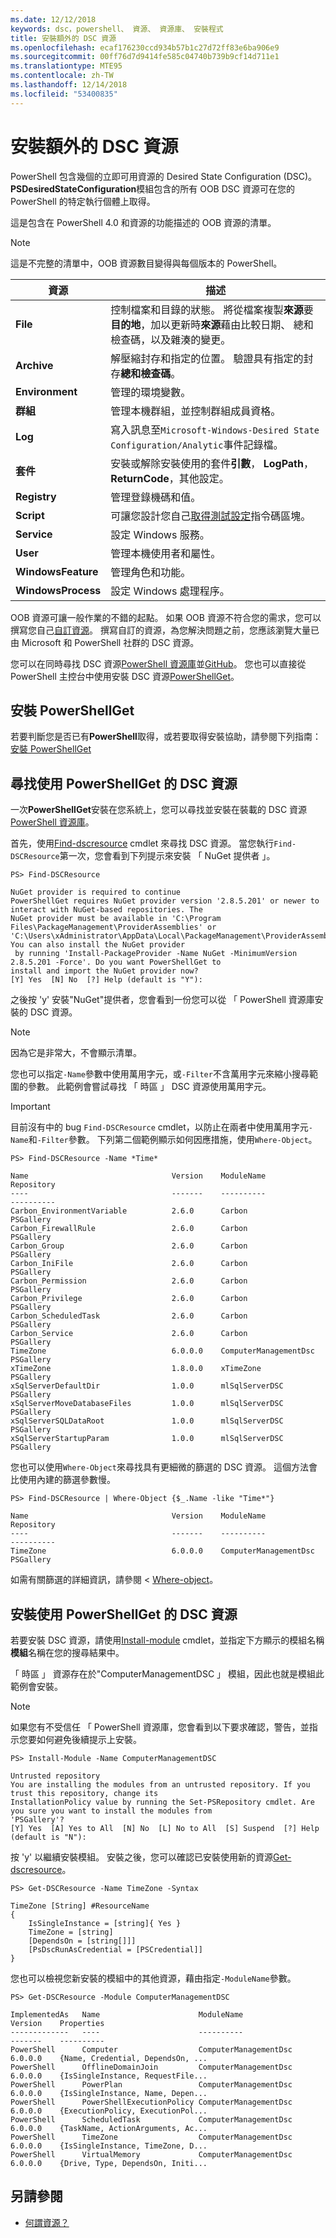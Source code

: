 ```yaml
---
ms.date: 12/12/2018
keywords: dsc，powershell、 資源、 資源庫、 安裝程式
title: 安裝額外的 DSC 資源
ms.openlocfilehash: ecaf176230ccd934b57b1c27d72ff83e6ba906e9
ms.sourcegitcommit: 00ff76d7d9414fe585c04740b739b9cf14d711e1
ms.translationtype: MTE95
ms.contentlocale: zh-TW
ms.lasthandoff: 12/14/2018
ms.locfileid: "53400835"
---
```

# <a name="install-additional-dsc-resources"></a>安裝額外的 DSC 資源

PowerShell 包含幾個的立即可用資源的 Desired State Configuration (DSC)。 **PSDesiredStateConfiguration**模組包含的所有 OOB DSC 資源可在您的 PowerShell 的特定執行個體上取得。

這是包含在 PowerShell 4.0 和資源的功能描述的 OOB 資源的清單。

> [!NOTE]
> 這是不完整的清單中，OOB 資源數目變得與每個版本的 PowerShell。

|資源  |描述  |
|---------|---------|
|**File**|控制檔案和目錄的狀態。 將從檔案複製**來源**要**目的地**，加以更新時**來源**藉由比較日期、 總和檢查碼，以及雜湊的變更。|
|**Archive**|解壓縮封存和指定的位置。 驗證具有指定的封存**總和檢查碼**。|
|**Environment**|管理的環境變數。|
|**群組**|管理本機群組，並控制群組成員資格。|
|**Log**|寫入訊息至`Microsoft-Windows-Desired State Configuration/Analytic`事件記錄檔。|
|**套件**|安裝或解除安裝使用的套件**引數**， **LogPath**， **ReturnCode**，其他設定。|
|**Registry**|管理登錄機碼和值。|
|**Script**|可讓您設計您自己[取得測試設定](../resources/get-test-set.md)指令碼區塊。|
|**Service**|設定 Windows 服務。|
|**User** |管理本機使用者和屬性。|
|**WindowsFeature**|管理角色和功能。|
|**WindowsProcess**|設定 Windows 處理程序。|

OOB 資源可讓一般作業的不錯的起點。 如果 OOB 資源不符合您的需求，您可以撰寫您自己[自訂資源](../resources/authoringResource.md)。 撰寫自訂的資源，為您解決問題之前，您應該瀏覽大量已由 Microsoft 和 PowerShell 社群的 DSC 資源。

您可以在同時尋找 DSC 資源[PowerShell 資源庫](https://www.powershellgallery.com/)並[GitHub](https://github.com/)。 您也可以直接從 PowerShell 主控台中使用安裝 DSC 資源[PowerShellGet](/powershell/module/powershellget/)。

## <a name="installing-powershellget"></a>安裝 PowerShellGet

若要判斷您是否已有**PowerShell**取得，或若要取得安裝協助，請參閱下列指南：[安裝 PowerShellGet](/powershell/gallery/installing-psget)

## <a name="finding-dsc-resources-using-powershellget"></a>尋找使用 PowerShellGet 的 DSC 資源

一次**PowerShellGet**安裝在您系統上，您可以尋找並安裝在裝載的 DSC 資源[PowerShell 資源庫](https://www.powershellgallery.com/)。

首先，使用[Find-dscresource](/powershell/module/powershellget/find-dscresource) cmdlet 來尋找 DSC 資源。 當您執行`Find-DSCResource`第一次，您會看到下列提示來安裝 「 NuGet 提供者 」。

```
PS> Find-DSCResource

NuGet provider is required to continue
PowerShellGet requires NuGet provider version '2.8.5.201' or newer to interact with NuGet-based repositories. The
NuGet provider must be available in 'C:\Program Files\PackageManagement\ProviderAssemblies' or
'C:\Users\xAdministrator\AppData\Local\PackageManagement\ProviderAssemblies'. You can also install the NuGet provider
 by running 'Install-PackageProvider -Name NuGet -MinimumVersion 2.8.5.201 -Force'. Do you want PowerShellGet to
install and import the NuGet provider now?
[Y] Yes  [N] No  [?] Help (default is "Y"):
```

之後按 'y' 安裝"NuGet"提供者，您會看到一份您可以從 「 PowerShell 資源庫安裝的 DSC 資源。

> [!NOTE]
> 因為它是非常大，不會顯示清單。

您也可以指定`-Name`參數中使用萬用字元，或`-Filter`不含萬用字元來縮小搜尋範圍的參數。 此範例會嘗試尋找 「 時區 」 DSC 資源使用萬用字元。

> [!IMPORTANT]
> 目前沒有中的 bug `Find-DSCResource` cmdlet，以防止在兩者中使用萬用字元`-Name`和`-Filter`參數。 下列第二個範例顯示如何因應措施，使用`Where-Object`。

```
PS> Find-DSCResource -Name *Time*

Name                                Version    ModuleName                          Repository
----                                -------    ----------                          ----------
Carbon_EnvironmentVariable          2.6.0      Carbon                              PSGallery
Carbon_FirewallRule                 2.6.0      Carbon                              PSGallery
Carbon_Group                        2.6.0      Carbon                              PSGallery
Carbon_IniFile                      2.6.0      Carbon                              PSGallery
Carbon_Permission                   2.6.0      Carbon                              PSGallery
Carbon_Privilege                    2.6.0      Carbon                              PSGallery
Carbon_ScheduledTask                2.6.0      Carbon                              PSGallery
Carbon_Service                      2.6.0      Carbon                              PSGallery
TimeZone                            6.0.0.0    ComputerManagementDsc               PSGallery
xTimeZone                           1.8.0.0    xTimeZone                           PSGallery
xSqlServerDefaultDir                1.0.0      mlSqlServerDSC                      PSGallery
xSqlServerMoveDatabaseFiles         1.0.0      mlSqlServerDSC                      PSGallery
xSqlServerSQLDataRoot               1.0.0      mlSqlServerDSC                      PSGallery
xSqlServerStartupParam              1.0.0      mlSqlServerDSC                      PSGallery
```

您也可以使用`Where-Object`來尋找具有更細微的篩選的 DSC 資源。 這個方法會比使用內建的篩選參數慢。

```
PS> Find-DSCResource | Where-Object {$_.Name -like "Time*"}

Name                                Version    ModuleName                          Repository
----                                -------    ----------                          ----------
TimeZone                            6.0.0.0    ComputerManagementDsc               PSGallery
```

如需有關篩選的詳細資訊，請參閱 < [Where-object](/powershell/module/microsoft.powershell.core/where-object)。

## <a name="installing-dsc-resources-using-powershellget"></a>安裝使用 PowerShellGet 的 DSC 資源

若要安裝 DSC 資源，請使用[Install-module](/powershell/module/PowershellGet/Install-Module) cmdlet，並指定下方顯示的模組名稱**模組**名稱在您的搜尋結果中。

「 時區 」 資源存在於"ComputerManagementDSC 」 模組，因此也就是模組此範例會安裝。

> [!NOTE]
> 如果您有不受信任 「 PowerShell 資源庫，您會看到以下要求確認，警告，並指示您要如何避免後續提示上安裝。

```
PS> Install-Module -Name ComputerManagementDSC

Untrusted repository
You are installing the modules from an untrusted repository. If you trust this repository, change its
InstallationPolicy value by running the Set-PSRepository cmdlet. Are you sure you want to install the modules from
'PSGallery'?
[Y] Yes  [A] Yes to All  [N] No  [L] No to All  [S] Suspend  [?] Help (default is "N"):
```

按 'y' 以繼續安裝模組。 安裝之後，您可以確認已安裝使用新的資源[Get-dscresource](/powershell/module/PSDesiredStateConfiguration/Get-DscResource)。

```
PS> Get-DSCResource -Name TimeZone -Syntax

TimeZone [String] #ResourceName
{
    IsSingleInstance = [string]{ Yes }
    TimeZone = [string]
    [DependsOn = [string[]]]
    [PsDscRunAsCredential = [PSCredential]]
}
```

您也可以檢視您新安裝的模組中的其他資源，藉由指定`-ModuleName`參數。

```
PS> Get-DSCResource -Module ComputerManagementDSC

ImplementedAs   Name                      ModuleName                     Version    Properties
-------------   ----                      ----------                     -------    ----------
PowerShell      Computer                  ComputerManagementDsc          6.0.0.0    {Name, Credential, DependsOn, ...
PowerShell      OfflineDomainJoin         ComputerManagementDsc          6.0.0.0    {IsSingleInstance, RequestFile...
PowerShell      PowerPlan                 ComputerManagementDsc          6.0.0.0    {IsSingleInstance, Name, Depen...
PowerShell      PowerShellExecutionPolicy ComputerManagementDsc          6.0.0.0    {ExecutionPolicy, ExecutionPol...
PowerShell      ScheduledTask             ComputerManagementDsc          6.0.0.0    {TaskName, ActionArguments, Ac...
PowerShell      TimeZone                  ComputerManagementDsc          6.0.0.0    {IsSingleInstance, TimeZone, D...
PowerShell      VirtualMemory             ComputerManagementDsc          6.0.0.0    {Drive, Type, DependsOn, Initi...
```

## <a name="see-also"></a>另請參閱

- [何謂資源？](../resources/resources.md)
